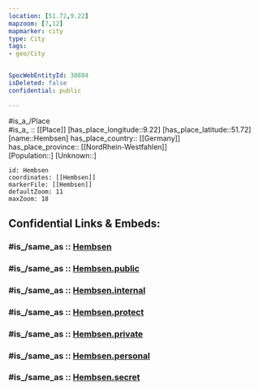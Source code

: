 ```yaml
---
location: [51.72,9.22] 
mapzoom: [7,12] 
mapmarker: city 
type: City
tags:
- geo/City


SpocWebEntityId: 30884
isDeleted: false
confidential: public

---
```

#is_a_/Place  
#is_a_ :: [[Place]] 
[has_place_longitude::9.22] 
[has_place_latitude::51.72] 
[name::Hembsen] 
has_place_country:: [[Germany]]  
has_place_province:: [[NordRhein-Westfahlen]]  
[Population::] 
[Unknown::] 


```leaflet
id: Hembsen
coordinates: [[Hembsen]] 
markerFile: [[Hembsen]] 
defaultZoom: 11 
maxZoom: 18
```


## Confidential Links & Embeds: 

### #is_/same_as :: [Hembsen](/_Standards/Earth/Continent/Europe/Europe~Central/Germany/Germany~West/Nordrhein-Westfalen/counties~NW/Höxter/cities~Höxter/Brakel/Hembsen.md) 

### #is_/same_as :: [Hembsen.public](/_public/Earth/Continent/Europe/Europe~Central/Germany/Germany~West/Nordrhein-Westfalen/counties~NW/Höxter/cities~Höxter/Brakel/Hembsen.public.md) 

### #is_/same_as :: [Hembsen.internal](/_internal/Earth/Continent/Europe/Europe~Central/Germany/Germany~West/Nordrhein-Westfalen/counties~NW/Höxter/cities~Höxter/Brakel/Hembsen.internal.md) 

### #is_/same_as :: [Hembsen.protect](/_protect/Earth/Continent/Europe/Europe~Central/Germany/Germany~West/Nordrhein-Westfalen/counties~NW/Höxter/cities~Höxter/Brakel/Hembsen.protect.md) 

### #is_/same_as :: [Hembsen.private](/_private/Earth/Continent/Europe/Europe~Central/Germany/Germany~West/Nordrhein-Westfalen/counties~NW/Höxter/cities~Höxter/Brakel/Hembsen.private.md) 

### #is_/same_as :: [Hembsen.personal](/_personal/Earth/Continent/Europe/Europe~Central/Germany/Germany~West/Nordrhein-Westfalen/counties~NW/Höxter/cities~Höxter/Brakel/Hembsen.personal.md) 

### #is_/same_as :: [Hembsen.secret](/_secret/Earth/Continent/Europe/Europe~Central/Germany/Germany~West/Nordrhein-Westfalen/counties~NW/Höxter/cities~Höxter/Brakel/Hembsen.secret.md)

